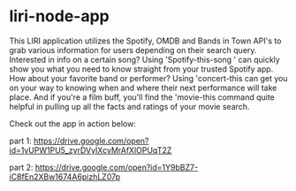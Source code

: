 # liri-node-app

This LIRI application utilizes the Spotify, OMDB and Bands in Town API's to grab various information for users depending on their search query. Interested in info on a certain song? Using 'Spotify-this-song <insert song here>' can quickly show you what you need to know straight from your trusted Spotify app. How about your favorite band or performer? Using 'concert-this <insert artist here> can get you on your way to knowing when and where their next performance will take place. And if you're a film buff, you'll find the 'movie-this <insert movie here> command quite helpful in pulling up all the facts and ratings of your movie search.
  
  Check out the app in action below:
  
  
part 1: https://drive.google.com/open?id=1yUPW1PU5_zyrDVyIXcyMrAfXlOPUqT2Z


part 2: https://drive.google.com/open?id=1Y9bBZ7-iC8fEn2XBw1674A6pizhLZ07p
